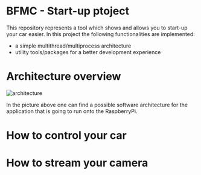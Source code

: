 # BFMC - Start-up ptoject

This repository represents a tool which shows and allows you to start-up your car easier. In this project the following functionalities are implemented:
  - a simple multithread/multiprocess architecture 
  - utility tools/packages for a better development experience
  
  
# Architecture overview
![architecture](https://github.com/NandorKilyenBosch/BFMC.Startup.Priv/blob/master/assets/docs/images/generalArchitecture.png)

In the picture above one can find a possible software architecture for the application that is going to run onto the RaspberryPi.


# How to control your car

# How to stream your camera
